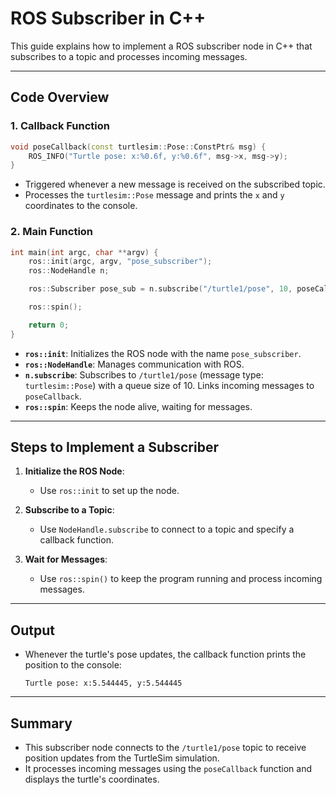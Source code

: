 # ROS Subscriber in C++

This guide explains how to implement a ROS subscriber node in C++ that subscribes to a topic and processes incoming messages.

---

## **Code Overview**

### **1. Callback Function**
```cpp
void poseCallback(const turtlesim::Pose::ConstPtr& msg) {
    ROS_INFO("Turtle pose: x:%0.6f, y:%0.6f", msg->x, msg->y);
}
```
- Triggered whenever a new message is received on the subscribed topic.
- Processes the `turtlesim::Pose` message and prints the `x` and `y` coordinates to the console.

### **2. Main Function**
```cpp
int main(int argc, char **argv) {
    ros::init(argc, argv, "pose_subscriber");
    ros::NodeHandle n;

    ros::Subscriber pose_sub = n.subscribe("/turtle1/pose", 10, poseCallback);

    ros::spin();

    return 0;
}
```
- **`ros::init`**: Initializes the ROS node with the name `pose_subscriber`.
- **`ros::NodeHandle`**: Manages communication with ROS.
- **`n.subscribe`**: Subscribes to `/turtle1/pose` (message type: `turtlesim::Pose`) with a queue size of 10. Links incoming messages to `poseCallback`.
- **`ros::spin`**: Keeps the node alive, waiting for messages.

---

## **Steps to Implement a Subscriber**

1. **Initialize the ROS Node**:
   - Use `ros::init` to set up the node.

2. **Subscribe to a Topic**:
   - Use `NodeHandle.subscribe` to connect to a topic and specify a callback function.

3. **Wait for Messages**:
   - Use `ros::spin()` to keep the program running and process incoming messages.

---

## **Output**

- Whenever the turtle's pose updates, the callback function prints the position to the console:
  ```plaintext
  Turtle pose: x:5.544445, y:5.544445
  ```

---

## **Summary**

- This subscriber node connects to the `/turtle1/pose` topic to receive position updates from the TurtleSim simulation.
- It processes incoming messages using the `poseCallback` function and displays the turtle's coordinates.
